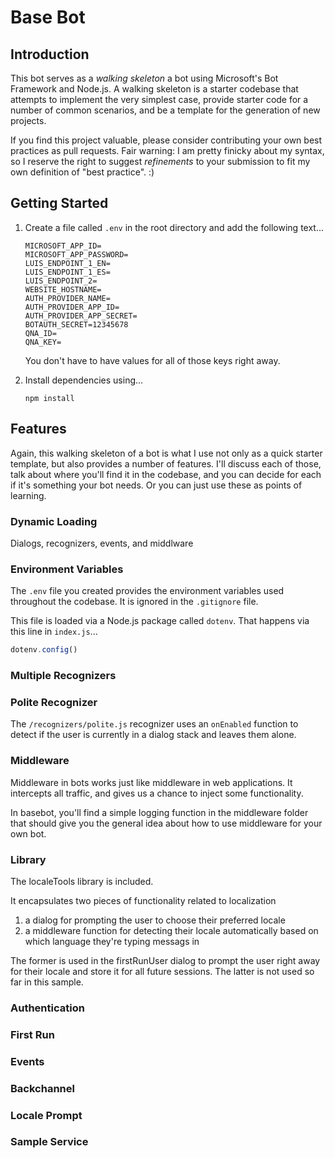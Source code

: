 # Base Bot

## Introduction

This bot serves as a _walking skeleton_ a bot using Microsoft's Bot Framework and Node.js. A walking skeleton is a starter codebase that attempts to implement the very simplest case, provide starter code for a number of common scenarios, and be a template for the generation of new projects.

If you find this project valuable, please consider contributing your own best practices as pull requests. Fair warning: I am pretty finicky about my syntax, so I reserve the right to suggest _refinements_ to your submission to fit my own definition of "best practice". :)

## Getting Started

1. Create a file called `.env` in the root directory and add the following text...

    ```
    MICROSOFT_APP_ID=
    MICROSOFT_APP_PASSWORD=
    LUIS_ENDPOINT_1_EN=
    LUIS_ENDPOINT_1_ES=
    LUIS_ENDPOINT_2=
    WEBSITE_HOSTNAME=
    AUTH_PROVIDER_NAME=
    AUTH_PROVIDER_APP_ID=
    AUTH_PROVIDER_APP_SECRET=
    BOTAUTH_SECRET=12345678
    QNA_ID=
    QNA_KEY=
    ```
    You don't have to have values for all of those keys right away.

1. Install dependencies using...

    ```
    npm install
    ```


## Features

Again, this walking skeleton of a bot is what I use not only as a quick starter template, but also provides a number of features. I'll discuss each of those, talk about where you'll find it in the codebase, and you can decide for each if it's something your bot needs. Or you can just use these as points of learning.

### Dynamic Loading
Dialogs, recognizers, events, and middlware

### Environment Variables
The `.env` file you created provides the environment variables used throughout the codebase. It is ignored in the `.gitignore` file.

This file is loaded via a Node.js package called `dotenv`. That happens via this line in `index.js`...

``` js
dotenv.config()
```

### Multiple Recognizers


### Polite Recognizer
The `/recognizers/polite.js` recognizer uses an `onEnabled` function to detect if the user is currently in a dialog stack and leaves them alone.

### Middleware
Middleware in bots works just like middleware in web applications. It intercepts all traffic, and gives us a chance to inject some functionality.

In basebot, you'll find a simple logging function in the middleware folder that should give you the general idea about how to use middleware for your own bot.

### Library
The localeTools library is included.

It encapsulates two pieces of functionality related to localization

1. a dialog for prompting the user to choose their preferred locale
1. a middleware function for detecting their locale automatically based on which language they're typing messags in

The former is used in the firstRunUser dialog to prompt the user right away for their locale and store it for all future sessions. The latter is not used so far in this sample.

### Authentication
### First Run
### Events
### Backchannel
### Locale Prompt
### Sample Service